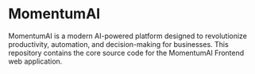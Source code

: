 # MomentumAI

MomentumAI is a modern AI-powered platform designed to revolutionize productivity, automation, and decision-making for businesses. 
This repository contains the core source code for the MomentumAI Frontend web application.
